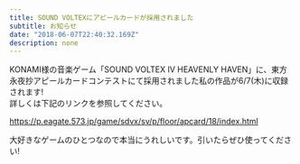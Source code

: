 ```yaml
---
title: SOUND VOLTEXにアピールカードが採用されました
subtitle: お知らせ
date: "2018-06-07T22:40:32.169Z"
description: none
---
```

KONAMI様の音楽ゲーム「SOUND VOLTEX IV HEAVENLY HAVEN」に、東方永夜抄アピールカードコンテストにて採用されました私の作品が6/7(木)に収録されます!
\
詳しくは下記のリンクを参照してください。

https://p.eagate.573.jp/game/sdvx/sv/p/floor/apcard/18/index.html

大好きなゲームのひとつなので本当にうれしいです。引いたらぜひ使ってください!
